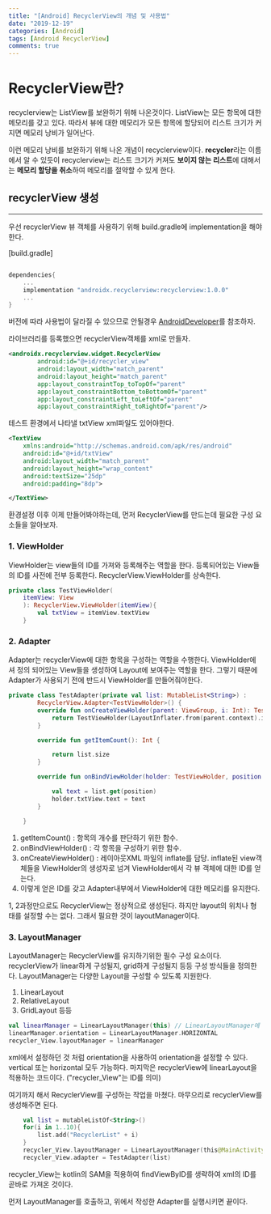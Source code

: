 ```yaml
---
title: "[Android] RecyclerView의 개념 및 사용법"
date: "2019-12-19"
categories: [Android]
tags: [Android RecyclerView]
comments: true
---
```


# RecyclerView란?

recyclerview는 ListView를 보완하기 위해 나온것이다. ListView는 모든 항목에 대한 메모리를 갖고 있다. 따라서 뷰에 대한 메모리가 모든 항목에 할당되어 리스트 크기가 커지면 메모리 낭비가 일어난다.

이런 메모리 낭비를 보완하기 위해 나온 개념이 recyclerview이다. **recycler**라는 이름에서 알 수 있듯이 recyclerview는 리스트 크기가 커져도 **보이지 않는 리스트**에 대해서는 **메모리 할당을 취소**하여 메모리를 절약할 수 있게 한다.

## recyclerView 생성

---

우선 recyclerView 뷰 객체를 사용하기 위해 build.gradle에 implementation을 해야한다.

[build.gradle]

```kotlin

dependencies{
    ...
    implementation "androidx.recyclerview:recyclerview:1.0.0"
    ...
}
```

버전에 따라 사용법이 달라질 수 있으므로 안될경우 [AndroidDeveloper](https://developer.android.com/reference/androidx/recyclerview/widget/package-summary.html)를 참조하자.

라이브러리를 등록했으면 recyclerView객체를 xml로 만들자.

```xml
<androidx.recyclerview.widget.RecyclerView
        android:id="@+id/recycler_view"
        android:layout_width="match_parent"
        android:layout_height="match_parent"
        app:layout_constraintTop_toTopOf="parent"
        app:layout_constraintBottom_toBottomOf="parent"
        app:layout_constraintLeft_toLeftOf="parent"
        app:layout_constraintRight_toRightOf="parent"/>
```

테스트 환경에서 나타낼 txtView xml파일도 있어야한다.

```xml
<TextView
    xmlns:android="http://schemas.android.com/apk/res/android"
    android:id="@+id/txtView"
    android:layout_width="match_parent"
    android:layout_height="wrap_content"
    android:textSize="25dp"
    android:padding="8dp">

</TextView>
```

환경설정 이후 이제 만들어봐야하는데, 먼저 RecyclerView를 만드는데 필요한 구성 요소들을 알아보자.

### 1. ViewHolder

ViewHolder는 view들의 ID를 가져와 등록해주는 역할을 한다. 등록되어있는 View들의 ID를 사전에 전부 등록한다. RecyclerView.ViewHolder를 상속한다.

```kotlin
private class TestViewHolder(
    itemView: View
    ): RecyclerView.ViewHolder(itemView){
        val txtView = itemView.textView
    }
```

### 2. Adapter

Adapter는 recyclerView에 대한 항목을 구성하는 역할을 수행한다. ViewHolder에셔 정의 되어있는 View들을 생성하여 Layout에 보여주는 역할을 한다. 그렇기 때문에 Adapter가 사용되기 전에 반드시 ViewHolder를 만들어줘야한다.

```kotlin
private class TestAdapter(private val list: MutableList<String>) :
        RecyclerView.Adapter<TestViewHolder>() {
        override fun onCreateViewHolder(parent: ViewGroup, i: Int): TestViewHolder {
            return TestViewHolder(LayoutInflater.from(parent.context).inflate(R.layout.item_main, parent, false))
        }

        override fun getItemCount(): Int {

            return list.size
        }

        override fun onBindViewHolder(holder: TestViewHolder, position: Int) {

            val text = list.get(position)
            holder.txtView.text = text
        }

    }
```

1. getItemCount() : 항목의 개수를 판단하기 위한 함수.
2. onBindViewHolder() : 각 항목을 구성하기 위한 함수.
3. onCreateViewHolder() : 레이아웃XML 파일의 inflate를 담당. inflate된 view객체들을 ViewHolder의 생성자로 넘겨 ViewHolder에서 각 뷰 객체에 대한 ID를 얻는다.
4. 이렇게 얻은 ID를 갖고 Adapter내부에서 ViewHolder에 대한 메모리를 유지한다.

1, 2과정만으로도 RecyclerView는 정상적으로 생성된다. 하지만 layout의 위치나 형태를 설정할 수는 없다. 그래서 필요한 것이 layoutManager이다.

### 3. LayoutManager

LayoutManager는 RecyclerView를 유지하기위한 필수 구성 요소이다. recyclerView가 linear하게 구성될지, grid하게 구성될지 등등 구성 방식들을 정의한다. LayoutManager는 다양한 Layout을 구성할 수 있도록 지원한다.

1. LinearLayout
2. RelativeLayout
3. GridLayout 등등

```kotlin
val linearManager = LinearLayoutManager(this) // LinearLayoutManager에 대한 객체 생성
linearManager.orientation = LinearLayoutManager.HORIZONTAL
recycler_View.layoutManager = linearManager
```

xml에서 설정하던 것 처럼 orientation을 사용하여 orientation을 설정할 수 있다. vertical 또는 horizontal 모두 가능하다.
마지막은 recyclerView에 linearLayout을 적용하는 코드이다.
("recycler_View"는 ID를 의미)

여기까지 해서 RecyclerView를 구성하는 작업을 마쳤다. 마무으리로 recyclerView를 생성해주면 된다.

```kotlin
    val list = mutableListOf<String>()
    for(i in 1..10){
        list.add("RecyclerList" + i)
    }
    recycler_View.layoutManager = LinearLayoutManager(this@MainActivity)
    recycler_View.adapter = TestAdapter(list)
```

recycler_View는 kotlin의 SAM을 적용하여 findViewByID를 생략하여 xml의 ID를 곧바로 가져온 것이다.

먼저 LayoutManager를 호출하고, 위에서 작성한 Adapter를 실행시키면 끝이다.
